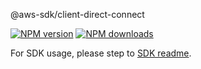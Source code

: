 @aws-sdk/client-direct-connect

[![NPM version](https://img.shields.io/npm/v/@aws-sdk/client-direct-connect/beta.svg)](https://www.npmjs.com/package/@aws-sdk/client-direct-connect)
[![NPM downloads](https://img.shields.io/npm/dm/@aws-sdk/client-direct-connect.svg)](https://www.npmjs.com/package/@aws-sdk/client-direct-connect)

For SDK usage, please step to [SDK readme](https://github.com/aws/aws-sdk-js-v3).
